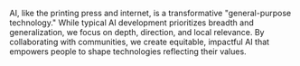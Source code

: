 <!-- Bi -->

AI, like the printing press and internet, is a transformative "general-purpose technology." While typical AI development prioritizes breadth and generalization, we focus on depth, direction, and local relevance. By collaborating with communities, we create equitable, impactful AI that empowers people to shape technologies reflecting their values.
